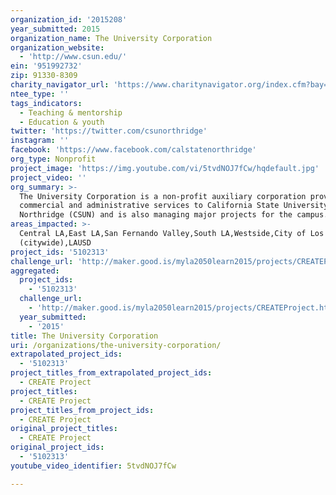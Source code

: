 ```yaml
---
organization_id: '2015208'
year_submitted: 2015
organization_name: The University Corporation
organization_website:
  - 'http://www.csun.edu/'
ein: '951992732'
zip: 91330-8309
charity_navigator_url: 'https://www.charitynavigator.org/index.cfm?bay=search.profile&ein=951992732'
ntee_type: ''
tags_indicators:
  - Teaching & mentorship
  - Education & youth
twitter: 'https://twitter.com/csunorthridge'
instagram: ''
facebook: 'https://www.facebook.com/calstatenorthridge'
org_type: Nonprofit
project_image: 'https://img.youtube.com/vi/5tvdNOJ7fCw/hqdefault.jpg'
project_video: ''
org_summary: >-
  The University Corporation is a non-profit auxiliary corporation providing
  commercial and administrative services to California State University,
  Northridge (CSUN) and is also managing major projects for the campus.
areas_impacted: >-
  Central LA,East LA,San Fernando Valley,South LA,Westside,City of Los Angeles
  (citywide),LAUSD
project_ids: '5102313'
challenge_url: 'http://maker.good.is/myla2050learn2015/projects/CREATEProject.html'
aggregated:
  project_ids:
    - '5102313'
  challenge_url:
    - 'http://maker.good.is/myla2050learn2015/projects/CREATEProject.html'
  year_submitted:
    - '2015'
title: The University Corporation
uri: /organizations/the-university-corporation/
extrapolated_project_ids:
  - '5102313'
project_titles_from_extrapolated_project_ids:
  - CREATE Project
project_titles:
  - CREATE Project
project_titles_from_project_ids:
  - CREATE Project
original_project_titles:
  - CREATE Project
original_project_ids:
  - '5102313'
youtube_video_identifier: 5tvdNOJ7fCw

---
```

